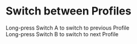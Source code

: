 # Switch between Profiles

Long-press Switch A to switch to previous Profile
<br>
Long-press Switch B to switch to next Profile
